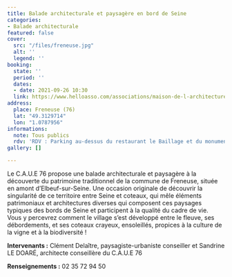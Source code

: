 ```yaml
---
title: Balade architecturale et paysagère en bord de Seine
categories:
- Balade architecturale
featured: false
cover:
  src: "/files/freneuse.jpg"
  alt: ''
  legend: ''
booking:
  state: ''
  period: ''
  dates:
  - date: 2021-09-26 10:30
  link: https://www.helloasso.com/associations/maison-de-l-architecture-de-normandie-le-forum/evenements/balade-architecturale-et-paysagere-en-bord-de-seine
address:
  place: Freneuse (76)
  lat: "49.3129714"
  lon: "1.0787956"
informations:
  note: Tous publics
  rdv: 'RDV : Parking au-dessus du restaurant le Baillage et du monument aux morts'
gallery: []

---
```

Le C.A.U.E 76 propose une balade architecturale et paysagère à la découverte du patrimoine traditionnel de la commune de Freneuse, située en amont d’Elbeuf-sur-Seine. Une occasion originale de découvrir la singularité de ce territoire entre Seine et coteaux, qui mêle éléments patrimoniaux et architectures diverses qui composent ces paysages typiques des bords de Seine et participent à la qualité du cadre de vie.  
 Vous y percevrez comment le village s’est développé entre le fleuve, ses débordements, et ses coteaux crayeux, ensoleillés, propices à la culture de la vigne et à la biodiversité !

**Intervenants :** Clément Delaître, paysagiste-urbaniste conseiller et Sandrine LE DOARÉ, architecte conseillère du C.A.U.E 76

**Renseignements :** 02 35 72 94 50